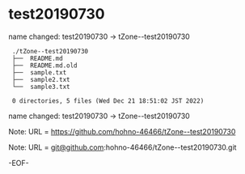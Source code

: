 # test20190730

name changed: test20190730 -> tZone--test20190730

     ./tZone--test20190730
     ├──  README.md
     ├──  README.md.old
     ├──  sample.txt
     ├──  sample2.txt
     └──  sample3.txt
     
     0 directories, 5 files (Wed Dec 21 18:51:02 JST 2022)


name changed: test20190730 -> tZone--test20190730

Note:   URL = https://github.com/hohno-46466/tZone--test20190730

Note:   URL = git@github.com:hohno-46466/tZone--test20190730.git

-EOF-
